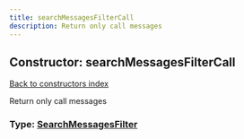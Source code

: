 ```yaml
---
title: searchMessagesFilterCall
description: Return only call messages
---
```

## Constructor: searchMessagesFilterCall  
[Back to constructors index](index.md)



Return only call messages




### Type: [SearchMessagesFilter](../types/SearchMessagesFilter.md)


